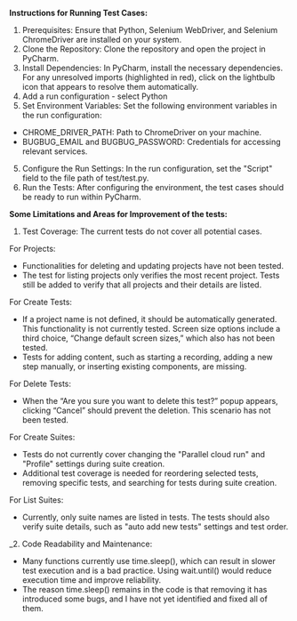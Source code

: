 **Instructions for Running Test Cases:**
1. Prerequisites: Ensure that Python, Selenium WebDriver, and Selenium ChromeDriver are installed on your system.
2. Clone the Repository: Clone the repository and open the project in PyCharm.
3. Install Dependencies: In PyCharm, install the necessary dependencies. For any unresolved imports (highlighted in red), click on the lightbulb icon that appears to resolve them automatically.
4. Add a run configuration - select Python 
5. Set Environment Variables: Set the following environment variables in the run configuration:
- CHROME_DRIVER_PATH: Path to ChromeDriver on your machine. 
- BUGBUG_EMAIL and BUGBUG_PASSWORD: Credentials for accessing relevant services.
5. Configure the Run Settings: In the run configuration, set the "Script" field to the file path of test/test.py. 
6. Run the Tests: After configuring the environment, the test cases should be ready to run within PyCharm.



**Some Limitations and Areas for Improvement of the tests:**
1. Test Coverage: The current tests do not cover all potential cases.

For Projects:

- Functionalities for deleting and updating projects have not been tested.
- The test for listing projects only verifies the most recent project. Tests still be added to verify that all projects and their details are listed.

For Create Tests:

- If a project name is not defined, it should be automatically generated. This functionality is not currently tested.
Screen size options include a third choice, “Change default screen sizes,” which also has not been tested.
- Tests for adding content, such as starting a recording, adding a new step manually, or inserting existing components, are missing.

For Delete Tests:
- When the “Are you sure you want to delete this test?” popup appears, clicking “Cancel” should prevent the deletion. This scenario has not been tested.

For Create Suites:
- Tests do not currently cover changing the "Parallel cloud run" and "Profile" settings during suite creation.
- Additional test coverage is needed for reordering selected tests, removing specific tests, and searching for tests during suite creation.

For List Suites:
- Currently, only suite names are listed in tests. The tests should also verify suite details, such as "auto add new tests" settings and test order.

_2. Code Readability and Maintenance:
- Many functions currently use time.sleep(), which can result in slower test execution and is a bad practice. Using wait.until() would reduce execution time and improve reliability.
- The reason time.sleep() remains in the code is that removing it has introduced some bugs, and I have not yet identified and fixed all of them.